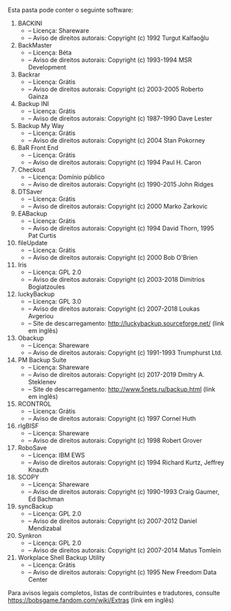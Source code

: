 ﻿Esta pasta pode conter o seguinte software:

1. BACKINI
   - – Licença: Shareware
   - – Aviso de direitos autorais: Copyright (c) 1992 Turgut Kalfaoğlu
2. BackMaster
   - – Licença: Béta
   - – Aviso de direitos autorais: Copyright (c) 1993-1994 MSR Development
3. Backrar
   - – Licença: Grátis
   - – Aviso de direitos autorais: Copyright (c) 2003-2005 Roberto Gainza
4. Backup INI
   - – Licença: Grátis
   - – Aviso de direitos autorais: Copyright (c) 1987-1990 Dave Lester
5. Backup My Way
   - – Licença: Grátis
   - – Aviso de direitos autorais: Copyright (c) 2004 Stan Pokorney
6. BaR Front End
   - – Licença: Grátis
   - – Aviso de direitos autorais: Copyright (c) 1994 Paul H. Caron
7. Checkout
   - – Licença: Domínio público
   - – Aviso de direitos autorais: Copyright (c) 1990-2015 John Ridges
8. DTSaver
   - – Licença: Grátis
   - – Aviso de direitos autorais: Copyright (c) 2000 Marko Zarkovic
9. EABackup
   - – Licença: Grátis
   - – Aviso de direitos autorais: Copyright (c) 1994 David Thorn, 1995 Pat Curtis
10. fileUpdate
    - – Licença: Grátis
    - – Aviso de direitos autorais: Copyright (c) 2000 Bob O'Brien
11. Iris
    - – Licença: GPL 2.0
    - – Aviso de direitos autorais: Copyright (c) 2003-2018 Dimitrios Bogiatzoules
12. luckyBackup
    - – Licença: GPL 3.0
    - – Aviso de direitos autorais: Copyright (c) 2007-2018 Loukas Avgeriou
    - – Site de descarregamento: http://luckybackup.sourceforge.net/ (link em inglês)
13. Obackup
    - – Licença: Shareware
    - – Aviso de direitos autorais: Copyright (c) 1991-1993 Trumphurst Ltd.
14. PM Backup Suite
    - – Licença: Shareware
    - – Aviso de direitos autorais: Copyright (c) 2017-2019 Dmitry A. Steklenev
    - – Site de descarregamento: http://www.5nets.ru/backup.html (link em inglês)
15. RCONTROL
    - – Licença: Grátis
    - – Aviso de direitos autorais: Copyright (c) 1997 Cornel Huth
16. rlgBISF
    - – Licença: Shareware
    - – Aviso de direitos autorais: Copyright (c) 1998 Robert Grover
17. RoboSave
    - – Licença: IBM EWS
    - – Aviso de direitos autorais: Copyright (c) 1994 Richard Kurtz, Jeffrey Knauth
18. SCOPY
    - – Licença: Shareware
    - – Aviso de direitos autorais: Copyright (c) 1990-1993 Craig Gaumer, Ed Bachman
19. syncBackup
    - – Licença: GPL 2.0
    - – Aviso de direitos autorais: Copyright (c) 2007-2012 Daniel Mendizabal
20. Synkron
    - – Licença: GPL 2.0
    - – Aviso de direitos autorais: Copyright (c) 2007-2014 Matus Tomlein
21. Workplace Shell Backup Utility
    - – Licença: Grátis
    - – Aviso de direitos autorais: Copyright (c) 1995 New Freedom Data Center

Para avisos legais completos, listas de contribuintes e tradutores, consulte https://bobsgame.fandom.com/wiki/Extras (link em inglês)
